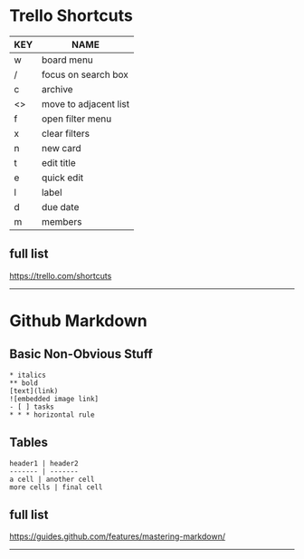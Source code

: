 # Trello Shortcuts

KEY | NAME
--- | ----
w | board menu
/ | focus on search box
c | archive
<> | move to adjacent list
f | open filter menu
x | clear filters
n | new card
t | edit title
e | quick edit
l | label
d | due date
m | members

## full list
https://trello.com/shortcuts

* * *

# Github Markdown

## Basic Non-Obvious Stuff
```
* italics
** bold
[text](link)
![embedded image link]
- [ ] tasks
* * * horizontal rule
```

## Tables
```
header1 | header2
------- | -------
a cell | another cell
more cells | final cell

```

## full list
https://guides.github.com/features/mastering-markdown/

* * *